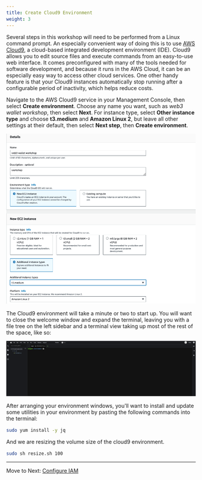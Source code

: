 ```yaml
---
title: Create Cloud9 Environment
weight: 3
---
```


Several steps in this workshop will need to be performed from a Linux command
prompt. An especially convenient way of doing this is to use [AWS
Cloud9](https://aws.amazon.com/cloud9/), a cloud-based integrated development
environment (IDE). Cloud9 allows you to edit source files and execute commands
from an easy-to-use web interface. It comes preconfigured with many of the tools
needed for software development, and because it runs in the AWS Cloud, it can be
an especially easy way to access other cloud services. One other handy feature
is that your Cloud9 instances automatically stop running after a configurable
period of inactivity, which helps reduce costs.

Navigate to the AWS Cloud9 service in your Management Console, then select
**Create environment**. Choose any name you want, such as *web3 wallet workshop*,
then select **Next**. For instance type, select **Other instance type** and
choose **t3.medium** and **Amazon Linux 2**, but leave all other settings at
their default, then select **Next step**, then **Create environment**.

![Setting up a Cloud9 environment](/contents/static/00-prerequisites/00-create-cloud9-environment/cloud9-options.png)

The Cloud9 environment will take a minute or two to start up. You will want to
close the welcome window and expand the terminal, leaving you with a file tree
on the left sidebar and a terminal view taking up most of the rest of the space,
like so:

![Running your Cloud9 environment](/contents/static/00-prerequisites/00-create-cloud9-environment/cloud9-running.png)

After arranging your environment windows, you'll want to install and update some
utilities in your environment by pasting the following commands into the
terminal:

```bash
sudo yum install -y jq
```

And we are resizing the volume size of the cloud9 environment.
```bash
sudo sh resize.sh 100
```


----
Move to Next: [Configure IAM](../01-iam-configuration/index.en.md)